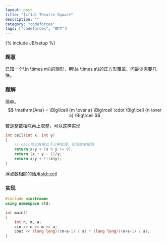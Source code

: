 ```yaml
---
layout: post
title: "[cf1a] Theatre Square"
description: ""
category: "codeforces"
tags: ["codeforces", "数学"]
---
```

{% include JB/setup %}

### 题意
已知一个\\(n \times m\\)的矩形，用\\(a \times a\\)的正方形覆盖，问最少需要几块。

### 题解
简单。
$$ \mathrm{Ans} = \Big\lceil {m \over a} \Big\rceil \cdot \Big\lceil {n \over a} \Big\rceil $$

若是整数相除再上取整，可以这样实现

```cpp
int ceil(int x, int y)
{
	// ceil可以有用以下三种实现，实测效率相当
	return x/y + (x % y != 0);
	return (x + y - 1)/y;
	return x/y + !!(x%y);
}
```
浮点数相除的话用[std::ceil][1]

### 实现

```cpp
#include <iostream>
using namespace std;

int main()
{
	int n, m, a;
	cin >> n >> m >> a;
	cout << (long long)((m+a-1) / a) * (long long)((n+a-1) / a);
}
```

[1]: http://en.cppreference.com/w/cpp/numeric/math/ceil

